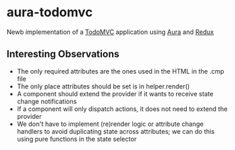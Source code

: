 # aura-todomvc

Newb implementation of a [TodoMVC][] application using [Aura][] and [Redux][]

## Interesting Observations

- The only required attributes are the ones used in the HTML in the .cmp file
- The only place attributes should be set is in helper.render()
- A component should extend the provider if it wants to receive state change notifications
- If a component will only dispatch actions, it does not need to extend the provider
- We don't have to implement (re)render logic or attribute change handlers to
  avoid duplicating state across attributes; we can do this using pure
  functions in the state selector

[Aura]: https://github.com/forcedotcom/aura
[Redux]: http://redux.js.org/index.html
[TodoMVC]: http://todomvc.com/
